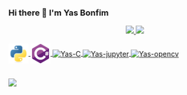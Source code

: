 
          
### Hi there 👋 I'm Yas Bonfim

<div align="center">
  <a href="https://github.com/Yas-bonfim">
  <img height="160em" src="https://github-readme-stats.vercel.app/api?username=Yas-bonfim&show_icons=true&theme=dracula&include_all_commits=true&count_private=true"/>
  <img height="160em" src="https://github-readme-stats.vercel.app/api/top-langs/?username=Yas-bonfim&layout=compact&langs_count=7&theme=dracula"/>
</div>

<div style="display: inline_block"><br>
  

  <img align="center" alt="Yas-Python" height="40" width="40" src="https://raw.githubusercontent.com/devicons/devicon/master/icons/python/python-original.svg">
  <img align="center" alt="Yas-Csharp" height="40" width="40" src="https://raw.githubusercontent.com/devicons/devicon/master/icons/csharp/csharp-original.svg">
  <img align="center" alt="Yas-C" height="40" width="40" src="https://cdn.jsdelivr.net/gh/devicons/devicon/icons/c/c-original.svg">
  <img align="center" alt="Yas-jupyter" height="40" width="40" src="https://cdn.jsdelivr.net/gh/devicons/devicon/icons/jupyter/jupyter-original-wordmark.svg">
   <img align="center" alt="Yas-opencv" height="40" width="40" src="https://cdn.jsdelivr.net/gh/devicons/devicon/icons/opencv/opencv-original-wordmark.svg">
 
</div>

##

<div> 
 
  <a href="https://www.linkedin.com/in/yasmin-bonfim/" target="_blank"><img src="https://img.shields.io/badge/-LinkedIn-%230077B5?style=for-the-badge&logo=linkedin&logoColor=white" target="_blank"></a> 
 
 
</div>
